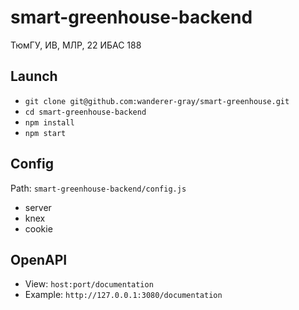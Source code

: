 # smart-greenhouse-backend
ТюмГУ, ИВ, МЛР, 22 ИБАС 188

## Launch
- `git clone git@github.com:wanderer-gray/smart-greenhouse.git`
- `cd smart-greenhouse-backend`
- `npm install`
- `npm start`

## Config
Path: `smart-greenhouse-backend/config.js`
- server
- knex
- cookie

## OpenAPI
- View: `host:port/documentation`
- Example: `http://127.0.0.1:3080/documentation`
